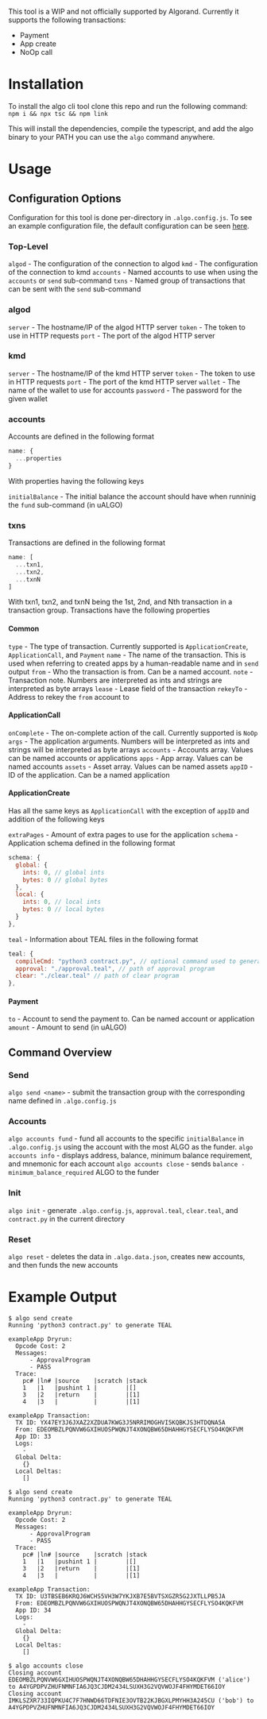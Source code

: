 This tool is a WIP and not officially supported by Algorand. Currently it supports the following transactions:
- Payment
- App create
- NoOp call

# Installation
To install the algo cli tool clone this repo and run the following command: `npm i && npx tsc && npm link`

This will install the dependencies, compile the typescript, and add the algo binary to your PATH you can use the `algo` command anywhere.

# Usage

## Configuration Options

Configuration for this tool is done per-directory in `.algo.config.js`. To see an example configuration file, the default configuration can be seen [here](static/.algo.config.js). 

### Top-Level
`algod` - The configuration of the connection to algod
`kmd` - The configuration of the connection to kmd
`accounts` - Named accounts to use when using the `accounts` or `send` sub-command
`txns` - Named group of transactions that can be sent with the `send` sub-command

### algod
`server` - The hostname/IP of the algod HTTP server
`token` - The token to use in HTTP requests
`port` - The port of the algod HTTP server 

### kmd
`server` - The hostname/IP of the kmd HTTP server
`token` - The token to use in HTTP requests
`port` - The port of the kmd HTTP server
`wallet` - The name of the wallet to use for accounts
`password` - The password for the given wallet

### accounts
Accounts are defined in the following format

```js
name: {
  ...properties
}
```

With properties having the following keys

`initialBalance` - The initial balance the account should have when runninig the `fund` sub-command (in uALGO)

### txns

Transactions are defined in the following format

```js
name: [
  ...txn1, 
  ...txn2, 
  ...txnN
]
```

With txn1, txn2, and txnN being the 1st, 2nd, and Nth transaction in a transaction group. Transactions have the following properties

#### Common
`type` - The type of transaction. Currently supported is `ApplicationCreate`, `ApplicationCall`, and `Payment`
`name` - The name of the transaction. This is used when referring to created apps by a human-readable name and in `send` output
`from` - Who the transaction is from. Can be a named account.
`note` - Transaction note. Numbers are interpreted as ints and strings are interpreted as byte arrays
`lease` - Lease field of the transaction
`rekeyTo` - Address to rekey the `from` account to

#### ApplicationCall
`onComplete` - The on-complete action of the call. Currently supported is `NoOp`
`args` - The application arguments. Numbers will be interpreted as ints and strings will be interpreted as byte arrays
`accounts` - Accounts array. Values can be named accounts or applications
`apps` - App array. Values can be named accounts
`assets` - Asset array. Values can be named assets
`appID` - ID of the application. Can be a named application

#### ApplicationCreate
Has all the same keys as `ApplicationCall` with the exception of `appID` and addition of the following keys

`extraPages` - Amount of extra pages to use for the application
`schema` - Application schema defined in the following format

```js
schema: {
  global: {
    ints: 0, // global ints
    bytes: 0 // global bytes
  },
  local: {
    ints: 0, // local ints
    bytes: 0 // local bytes
  }
},
```

`teal` - Information about TEAL files in the following format

```js
teal: {
  compileCmd: "python3 contract.py", // optional command used to generate TEAL
  approval: "./approval.teal", // path of approval program
  clear: "./clear.teal" // path of clear program
},
```

#### Payment
`to` - Account to send the payment to. Can be named account or application
`amount` - Amount to send (in uALGO)

## Command Overview

### Send
`algo send <name>` - submit the transaction group with the corresponding name defined in `.algo.config.js`

### Accounts
`algo accounts fund` - fund all accounts to the specific `initialBalance` in `.algo.config.js` using the account with the most ALGO as the funder.
`algo accounts info` - displays address, balance, minimum balance requirement, and mnemonic for each account
`algo accounts close` - sends `balance - minimum_balance_required` ALGO to the funder

### Init
`algo init` - generate `.algo.config.js`, `approval.teal`, `clear.teal`, and `contract.py` in the current directory

### Reset
`algo reset` - deletes the data in `.algo.data.json`, creates new accounts, and then funds the new accounts

# Example Output

```
$ algo send create
Running 'python3 contract.py' to generate TEAL

exampleApp Dryrun:
  Opcode Cost: 2
  Messages:
      - ApprovalProgram
      - PASS
  Trace:
    pc# |ln# |source    |scratch |stack
    1   |1   |pushint 1 |        |[]
    3   |2   |return    |        |[1]
    4   |3   |          |        |[1]
    
exampleApp Transaction:
  TX ID: YX47EY3J6JXAZ2XZDUA7KWG3J5NRRIMOGHVI5KQBKJS3HTDQNA5A
  From: EDEOMBZLPQNVW6GXIHUOSPWQNJT4XONQBW65DHAHHGYSECFLYSO4KQKFVM
  App ID: 33
  Logs:
    - 
  Global Delta:
    {}
  Local Deltas:
    []

$ algo send create
Running 'python3 contract.py' to generate TEAL

exampleApp Dryrun:
  Opcode Cost: 2
  Messages:
      - ApprovalProgram
      - PASS
  Trace:
    pc# |ln# |source    |scratch |stack
    1   |1   |pushint 1 |        |[]
    3   |2   |return    |        |[1]
    4   |3   |          |        |[1]
    
exampleApp Transaction:
  TX ID: U3TBSEB6KRQJ6WCHS5VH3W7YKJXB7E5BVTSXGZR5G2JXTLLPB5JA
  From: EDEOMBZLPQNVW6GXIHUOSPWQNJT4XONQBW65DHAHHGYSECFLYSO4KQKFVM
  App ID: 34
  Logs:
    - 
  Global Delta:
    {}
  Local Deltas:
    []

$ algo accounts close
Closing account EDEOMBZLPQNVW6GXIHUOSPWQNJT4XONQBW65DHAHHGYSECFLYSO4KQKFVM ('alice') to A4YGPDPVZHUFNMNFIA6JQ3CJDM2434LSUXH3G2VQVWOJF4FHYMDET66IOY
Closing account IMKLSZXR733IQPKU4C7F7HNWD66TDFNIE3OVTB22KJBGXLPMYHH3A245CU ('bob') to A4YGPDPVZHUFNMNFIA6JQ3CJDM2434LSUXH3G2VQVWOJF4FHYMDET66IOY
```
